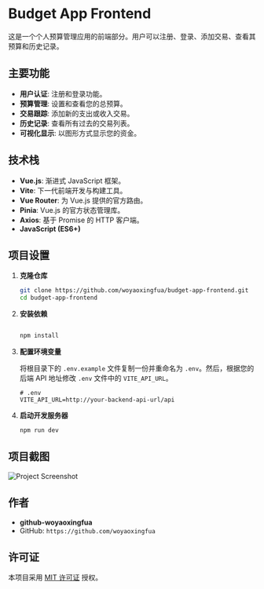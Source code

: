 # Budget App Frontend

这是一个个人预算管理应用的前端部分。用户可以注册、登录、添加交易、查看其预算和历史记录。

## 主要功能

- **用户认证**: 注册和登录功能。
- **预算管理**: 设置和查看您的总预算。
- **交易跟踪**: 添加新的支出或收入交易。
- **历史记录**: 查看所有过去的交易列表。
- **可视化显示**: 以图形方式显示您的资金。

## 技术栈

- **Vue.js**: 渐进式 JavaScript 框架。
- **Vite**: 下一代前端开发与构建工具。
- **Vue Router**: 为 Vue.js 提供的官方路由。
- **Pinia**: Vue.js 的官方状态管理库。
- **Axios**: 基于 Promise 的 HTTP 客户端。
- **JavaScript (ES6+)**

## 项目设置

1.  **克隆仓库**
    ```bash
    git clone https://github.com/woyaoxingfua/budget-app-frontend.git
    cd budget-app-frontend
    ```

2.  **安装依赖**
    ```bash

    npm install
    ```

3.  **配置环境变量**

    将根目录下的 `.env.example` 文件复制一份并重命名为 `.env`。然后，根据您的后端 API 地址修改 `.env` 文件中的 `VITE_API_URL`。

    ```
    # .env
    VITE_API_URL=http://your-backend-api-url/api
    ```

4.  **启动开发服务器**
    ```bash
    npm run dev
    ```

## 项目截图
![Project Screenshot](/assets/screenshot.png)

## 作者

- **github-woyaoxingfua**
- GitHub: `https://github.com/woyaoxingfua`

## 许可证

本项目采用 [MIT 许可证](LICENSE) 授权。
